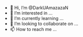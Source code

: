 - 👋 Hi, I’m @DarkUAmazazaN
- 👀 I’m interested in ...
- 🌱 I’m currently learning ...
- 💞️ I’m looking to collaborate on ...
- 📫 How to reach me ...

<!---
DarkUAmazazaN/DarkUAmazazaN is a ✨ special ✨ repository because its `README.md` (this file) appears on your GitHub profile.
You can click the Preview link to take a look at your changes.
--->
